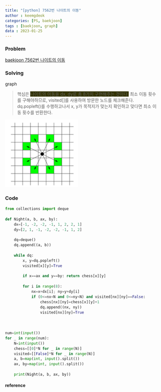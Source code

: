 ```yaml
---
title: "[python] 7562번 나이트의 이동"
author : keemgdeok
categories: [PS, baekjoon]
tags : [baekjoon, graph]
data : 2023-01-25
---
```



### Problem
[baekjoon 7562번 나이트의 이동](https://www.acmicpc.net/problem/7562)


### Solving 
graph
> 핵심은 <span style="background-color:#333300">나이트의 이동을 dx, dy로 총 8가지 구현해주는 것이다.</span>
> 최소 이동 횟수를 구해야하므로, visited[]를 사용하여 방문한 노드를 체크해준다.   
> dq.popleft()를 수행하고나서 x, y가 목적지가 맞는지 확인하고 맞다면 최소 이동 횟수를 반환한다.

![7562](/assets/img/7562.png)

### Code
```py
from collections import deque

def Night(a, b, ax, by):
    dx=[-1, -2, -2, -1, 1, 2, 2, 1]
    dy=[2, 1, -1, -2, -2, -1, 1, 2]
    
    dq=deque()
    dq.append((a, b))

    while dq:
        x, y=dq.popleft()
        visited[x][y]=True

        if x==ax and y==by: return chess[x][y]

        for i in range(8):
            nx=x+dx[i]; ny=y+dy[i]
            if (0<=nx<N and 0<=ny<N) and visited[nx][ny]==False:
                chess[nx][ny]=chess[x][y]+1
                dq.append((nx, ny))
                visited[nx][ny]=True
    


num=int(input())
for _ in range(num):
    N=int(input())
    chess=[[0]*N for _ in range(N)]
    visited=[[False]*N for _ in range(N)]
    a, b=map(int, input().split())
    ax, by=map(int, input().split())

    print(Night(a, b, ax, by))

```


#### reference
